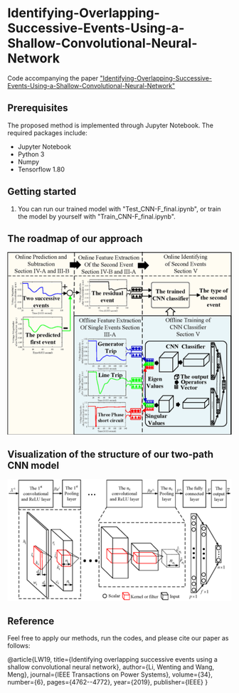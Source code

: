Identifying-Overlapping-Successive-Events-Using-a-Shallow-Convolutional-Neural-Network
==============================================================================
Code accompanying the paper ["Identifying-Overlapping-Successive-Events-Using-a-Shallow-Convolutional-Neural-Network"](https://ieeexplore.ieee.org/abstract/document/8705309?casa_token=rbTOZ_5AZqUAAAAA:UiMo82yUQD6JJ_QU3TWLx6z5o8gHfCPEZpLWEMrMbePHUfXIJ2HOrJBrksitBmSrxK3_SDac)

## Prerequisites
The proposed method is implemented through Jupyter Notebook. The required packages include:
- Jupyter Notebook
- Python 3
- Numpy
- Tensorflow 1.80

## Getting started
1) You can run our trained model with "Test_CNN-F_final.ipynb", or train the model by yourself with "Train_CNN-F_final.ipynb". 
 

## The roadmap of our approach
<center><img src="Figure/road_map33.png" /></center> 


## Visualization of the structure of our two-path CNN model
<center><img src="Figure/Visio-CNN_full_new.png" /></center>

 

## Reference

Feel free to apply our methods, run the codes, and please cite our paper as follows:

@article{LW19,
  title={Identifying overlapping successive events using a shallow convolutional neural network},
  author={Li, Wenting and Wang, Meng},
  journal={IEEE Transactions on Power Systems},
  volume={34},
  number={6},
  pages={4762--4772},
  year={2019},
  publisher={IEEE}
}
